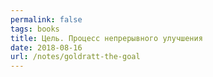 ```yaml
---
permalink: false
tags: books
title: Цель. Процесс непрерывного улучшения
date: 2018-08-16
url: /notes/goldratt-the-goal
---
```

